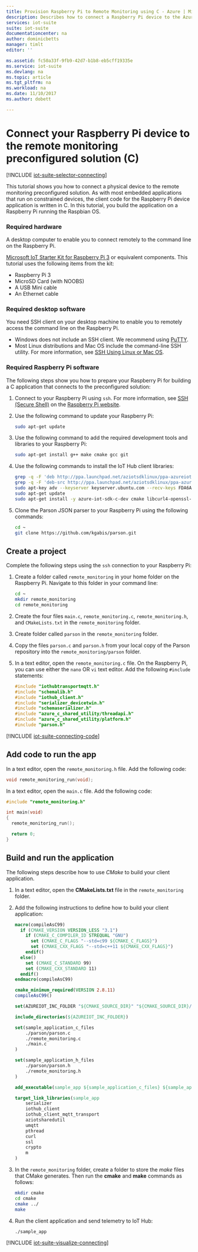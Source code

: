 ```yaml
---
title: Provision Raspberry Pi to Remote Monitoring using C - Azure | Microsoft Docs
description: Describes how to connect a Raspberry Pi device to the Azure IoT Suite preconfigured remote monitoring solution using an application written in C.
services: iot-suite
suite: iot-suite
documentationcenter: na
author: dominicbetts
manager: timlt
editor: ''

ms.assetid: fc50a33f-9fb9-42d7-b1b8-eb5cff19335e
ms.service: iot-suite
ms.devlang: na
ms.topic: article
ms.tgt_pltfrm: na
ms.workload: na
ms.date: 11/10/2017
ms.author: dobett

---
```

# Connect your Raspberry Pi device to the remote monitoring preconfigured solution (C)

[!INCLUDE [iot-suite-selector-connecting](../../includes/iot-suite-selector-connecting.md)]

This tutorial shows you how to connect a physical device to the remote monitoring preconfigured solution. As with most embedded applications that run on constrained devices, the client code for the Raspberry Pi device application is written in C. In this tutorial, you build the application on a Raspberry Pi running the Raspbian OS.

### Required hardware

A desktop computer to enable you to connect remotely to the command line on the Raspberry Pi.

[Microsoft IoT Starter Kit for Raspberry Pi 3](https://azure.microsoft.com/develop/iot/starter-kits/) or equivalent components. This tutorial uses the following items from the kit:

- Raspberry Pi 3
- MicroSD Card (with NOOBS)
- A USB Mini cable
- An Ethernet cable

### Required desktop software

You need SSH client on your desktop machine to enable you to remotely access the command line on the Raspberry Pi.

- Windows does not include an SSH client. We recommend using [PuTTY](http://www.putty.org/).
- Most Linux distributions and Mac OS include the command-line SSH utility. For more information, see [SSH Using Linux or Mac OS](https://www.raspberrypi.org/documentation/remote-access/ssh/unix.md).

### Required Raspberry Pi software

The following steps show you how to prepare your Raspberry Pi for building a C application that connects to the preconfigured solution:

1. Connect to your Raspberry Pi using `ssh`. For more information, see [SSH (Secure Shell)](https://www.raspberrypi.org/documentation/remote-access/ssh/README.md) on the [Raspberry Pi website](https://www.raspberrypi.org/).

1. Use the following command to update your Raspberry Pi:

    ```sh
    sudo apt-get update
    ```

1. Use the following command to add the required development tools and libraries to your Raspberry Pi:

    ```sh
    sudo apt-get install g++ make cmake gcc git
    ```

1. Use the following commands to install the IoT Hub client libraries:

    ```sh
    grep -q -F 'deb http://ppa.launchpad.net/aziotsdklinux/ppa-azureiot/ubuntu vivid main' /etc/apt/sources.list || sudo sh -c "echo 'deb http://ppa.launchpad.net/aziotsdklinux/ppa-azureiot/ubuntu vivid main' >> /etc/apt/sources.list"
    grep -q -F 'deb-src http://ppa.launchpad.net/aziotsdklinux/ppa-azureiot/ubuntu vivid main' /etc/apt/sources.list || sudo sh -c "echo 'deb-src http://ppa.launchpad.net/aziotsdklinux/ppa-azureiot/ubuntu vivid main' >> /etc/apt/sources.list"
    sudo apt-key adv --keyserver keyserver.ubuntu.com --recv-keys FDA6A393E4C2257F
    sudo apt-get update
    sudo apt-get install -y azure-iot-sdk-c-dev cmake libcurl4-openssl-dev git-core
    ```

1. Clone the Parson JSON parser to your Raspberry Pi using the following commands:

    ```sh
    cd ~
    git clone https://github.com/kgabis/parson.git
    ```

## Create a project

Complete the following steps using the `ssh` connection to your Raspberry Pi:

1. Create a folder called `remote_monitoring` in your home folder on the Raspberry Pi. Navigate to this folder in your command line:

    ```sh
    cd ~
    mkdir remote_monitoring
    cd remote_monitoring
    ```

1. Create the four files `main.c`, `remote_monitoring.c`, `remote_monitoring.h`, and `CMakeLists.txt` in the `remote_monitoring` folder.

1. Create folder called `parson` in the `remote_monitoring` folder.

1. Copy the files `parson.c` and `parson.h` from your local copy of the Parson repository into the `remote_monitoring/parson` folder.

1. In a text editor, open the `remote_monitoring.c` file. On the Raspberry Pi, you can use either the `nano` OR `vi` text editor. Add the following `#include` statements:

    ```c
    #include "iothubtransportmqtt.h"
    #include "schemalib.h"
    #include "iothub_client.h"
    #include "serializer_devicetwin.h"
    #include "schemaserializer.h"
    #include "azure_c_shared_utility/threadapi.h"
    #include "azure_c_shared_utility/platform.h"
    #include "parson.h"
    ```

[!INCLUDE [iot-suite-connecting-code](../../includes/iot-suite-connecting-code.md)]

## Add code to run the app

In a text editor, open the `remote_monitoring.h` file. Add the following code:

```c
void remote_monitoring_run(void);
```

In a text editor, open the `main.c` file. Add the following code:

```c
#include "remote_monitoring.h"

int main(void)
{
  remote_monitoring_run();

  return 0;
}
```

## Build and run the application

The following steps describe how to use *CMake* to build your client application.

1. In a text editor, open the **CMakeLists.txt** file in the `remote_monitoring` folder.

1. Add the following instructions to define how to build your client application:

    ```cmake
    macro(compileAsC99)
      if (CMAKE_VERSION VERSION_LESS "3.1")
        if (CMAKE_C_COMPILER_ID STREQUAL "GNU")
          set (CMAKE_C_FLAGS "--std=c99 ${CMAKE_C_FLAGS}")
          set (CMAKE_CXX_FLAGS "--std=c++11 ${CMAKE_CXX_FLAGS}")
        endif()
      else()
        set (CMAKE_C_STANDARD 99)
        set (CMAKE_CXX_STANDARD 11)
      endif()
    endmacro(compileAsC99)

    cmake_minimum_required(VERSION 2.8.11)
    compileAsC99()

    set(AZUREIOT_INC_FOLDER "${CMAKE_SOURCE_DIR}" "${CMAKE_SOURCE_DIR}/parson" "/usr/include/azureiot" "/usr/include/azureiot/inc")

    include_directories(${AZUREIOT_INC_FOLDER})

    set(sample_application_c_files
        ./parson/parson.c
        ./remote_monitoring.c
        ./main.c
    )

    set(sample_application_h_files
        ./parson/parson.h
        ./remote_monitoring.h
    )

    add_executable(sample_app ${sample_application_c_files} ${sample_application_h_files})

    target_link_libraries(sample_app
        serializer
        iothub_client
        iothub_client_mqtt_transport
        aziotsharedutil
        umqtt
        pthread
        curl
        ssl
        crypto
        m
    )
    ```

1. In the `remote_monitoring` folder, create a folder to store the *make* files that CMake generates. Then run the **cmake** and **make** commands as follows:

    ```sh
    mkdir cmake
    cd cmake
    cmake ../
    make
    ```

1. Run the client application and send telemetry to IoT Hub:

    ```sh
    ./sample_app
    ```

[!INCLUDE [iot-suite-visualize-connecting](../../includes/iot-suite-visualize-connecting.md)]
